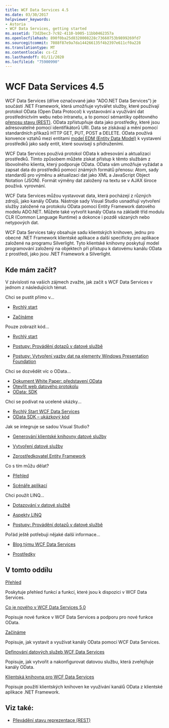 ```yaml
---
title: WCF Data Services 4.5
ms.date: 03/30/2017
helpviewer_keywords:
- Astoria
- WCF Data Services, getting started
ms.assetid: 73d2bec3-7c92-4110-b905-11bb0462357a
ms.openlocfilehash: 890f0ba25d8320008228c73660753b9899269fd7
ms.sourcegitcommit: 7088f87e9a7da144266135f4b2397e611cf0a228
ms.translationtype: MT
ms.contentlocale: cs-CZ
ms.lasthandoff: 01/11/2020
ms.locfileid: "75900990"
---
```

# <a name="wcf-data-services-45"></a>WCF Data Services 4.5

WCF Data Services (dříve označované jako "ADO.NET Data Services") je součástí .NET Framework, která umožňuje vytvářet služby, které používají protokol OData (Open Data Protocol) k vystavování a využívání dat prostřednictvím webu nebo intranetu, a to pomocí sémantiky opětovného [přenosu stavu (REST)](https://www.ics.uci.edu/~fielding/pubs/dissertation/rest_arch_style.htm). OData zpřístupňuje data jako prostředky, které jsou adresovatelné pomocí identifikátorů URI. Data se získávají a mění pomocí standardních příkazů HTTP GET, PUT, POST a DELETE. OData používá konvence vztahů mezi entitami [model EDM (Entity Data Model)](../adonet/entity-data-model.md) k vystavení prostředků jako sady entit, které souvisejí s přidruženími.

WCF Data Services používá protokol OData k adresování a aktualizaci prostředků. Tímto způsobem můžete získat přístup k těmto službám z libovolného klienta, který podporuje OData. OData vám umožňuje vyžádat a zapsat data do prostředků pomocí známých formátů přenosu: Atom, sady standardů pro výměnu a aktualizaci dat jako XML a JavaScript Object Notation (JSON). Formát výměny dat založený na textu se v AJAX široce používá. vyrovnání.

WCF Data Services můžou vystavovat data, která pocházejí z různých zdrojů, jako kanály OData. Nástroje sady Visual Studio usnadňují vytvoření služby založené na protokolu OData pomocí Entity Framework datového modelu ADO.NET. Můžete také vytvořit kanály OData na základě tříd modulu CLR (Common Language Runtime) a dokonce i pozdě vázaných nebo netypových dat.

WCF Data Services taky obsahuje sadu klientských knihoven, jednu pro obecné .NET Framework klientské aplikace a další specificky pro aplikace založené na programu Silverlight. Tyto klientské knihovny poskytují model programování založený na objektech při přístupu k datovému kanálu OData z prostředí, jako jsou .NET Framework a Silverlight.

## <a name="where-should-i-start"></a>Kde mám začít?

V závislosti na vašich zájmech zvažte, jak začít s WCF Data Services v jednom z následujících témat.

Chci se pustit přímo v...

- [Rychlý start](quickstart-wcf-data-services.md)

- [Začínáme](getting-started-with-wcf-data-services.md)

Pouze zobrazit kód...

- [Rychlý start](quickstart-wcf-data-services.md)

- [Postupy: Provádění dotazů v datové službě](how-to-execute-data-service-queries-wcf-data-services.md)

- [Postupy: Vytvoření vazby dat na elementy Windows Presentation Foundation](bind-data-to-wpf-elements-wcf-data-services.md)

Chci se dozvědět víc o OData...

- [Dokument White Paper: představení OData](https://download.microsoft.com/download/E/5/A/E5A59052-EE48-4D64-897B-5F7C608165B8/IntroducingOData.pdf)
- [Otevřít web datového protokolu](https://www.odata.org/)
- [OData: SDK](https://www.odata.org/ecosystem/)

Chci se podívat na ucelené ukázky...

- [Rychlý Start WCF Data Services](https://github.com/microsoftarchive/msdn-code-gallery-community-s-z/tree/master/WCF%20Data%20Services%20Quickstart%20(OData%20Service%20and%20WPF%20Client))
- [OData SDK – ukázkový kód](https://www.odata.org/ecosystem/#sdk)

Jak se integruje se sadou Visual Studio?

- [Generování klientské knihovny datové služby](generating-the-data-service-client-library-wcf-data-services.md)

- [Vytvoření datové služby](creating-the-data-service.md)

- [Zprostředkovatel Entity Framework](entity-framework-provider-wcf-data-services.md)

Co s tím můžu dělat?

- [Přehled](wcf-data-services-overview.md)

- [Scénáře aplikací](application-scenarios-wcf-data-services.md)

Chci použít LINQ...

- [Dotazování v datové službě](querying-the-data-service-wcf-data-services.md)

- [Aspekty LINQ](linq-considerations-wcf-data-services.md)

- [Postupy: Provádění dotazů v datové službě](how-to-execute-data-service-queries-wcf-data-services.md)

Pořád ještě potřebuji nějaké další informace...

- [Blog týmu WCF Data Services](https://docs.microsoft.com/archive/blogs/astoriateam/)

- [Prostředky](wcf-data-services-resources.md)

## <a name="in-this-section"></a>V tomto oddílu

[Přehled](wcf-data-services-overview.md)

Poskytuje přehled funkcí a funkcí, které jsou k dispozici v WCF Data Services.

[Co je nového v WCF Data Services 5,0](https://docs.microsoft.com/previous-versions/dotnet/wcf-data-services/ee373845(v=vs.103))

Popisuje nové funkce v WCF Data Services a podporu pro nové funkce OData.

[Začínáme](getting-started-with-wcf-data-services.md)

Popisuje, jak vystavit a využívat kanály OData pomocí WCF Data Services.

[Definování datových služeb WCF Data Services](defining-wcf-data-services.md)

Popisuje, jak vytvořit a nakonfigurovat datovou službu, která zveřejňuje kanály OData.

[Klientská knihovna pro WCF Data Services](wcf-data-services-client-library.md)

Popisuje použití klientských knihoven ke využívání kanálů OData z klientské aplikace .NET Framework.

## <a name="see-also"></a>Viz také:

- [Převádění stavu reprezentace (REST)](https://www.ics.uci.edu/~fielding/pubs/dissertation/rest_arch_style.htm)
